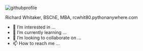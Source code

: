 ![githubprofile](https://user-images.githubusercontent.com/84055580/179148545-04d3ce8c-cca0-4769-9093-d9d14ed662ab.png)


Richard Whitaker, BSChE, MBA, rcwhit80.pythonanywhere.com
- 👀 I’m interested in ...
- 🌱 I’m currently learning ...
- 💞️ I’m looking to collaborate on ...
- 📫 How to reach me ...

<!---
rcwhit80/rcwhit80 is a ✨ special ✨ repository because its `README.md` (this file) appears on your GitHub profile.
You can click the Preview link to take a look at your changes.
--->
